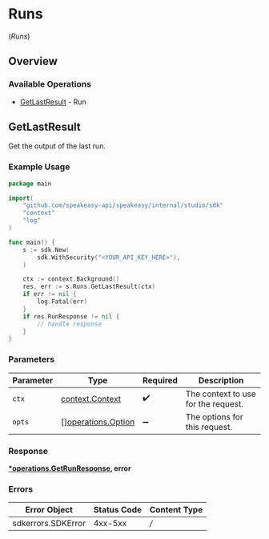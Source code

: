 # Runs
(*Runs*)

## Overview

### Available Operations

* [GetLastResult](#getlastresult) - Run

## GetLastResult

Get the output of the last run.

### Example Usage

```go
package main

import(
	"github.com/speakeasy-api/speakeasy/internal/studio/sdk"
	"context"
	"log"
)

func main() {
    s := sdk.New(
        sdk.WithSecurity("<YOUR_API_KEY_HERE>"),
    )

    ctx := context.Background()
    res, err := s.Runs.GetLastResult(ctx)
    if err != nil {
        log.Fatal(err)
    }
    if res.RunResponse != nil {
        // handle response
    }
}
```

### Parameters

| Parameter                                                | Type                                                     | Required                                                 | Description                                              |
| -------------------------------------------------------- | -------------------------------------------------------- | -------------------------------------------------------- | -------------------------------------------------------- |
| `ctx`                                                    | [context.Context](https://pkg.go.dev/context#Context)    | :heavy_check_mark:                                       | The context to use for the request.                      |
| `opts`                                                   | [][operations.Option](../../models/operations/option.md) | :heavy_minus_sign:                                       | The options for this request.                            |

### Response

**[*operations.GetRunResponse](../../models/operations/getrunresponse.md), error**

### Errors

| Error Object       | Status Code        | Content Type       |
| ------------------ | ------------------ | ------------------ |
| sdkerrors.SDKError | 4xx-5xx            | */*                |
